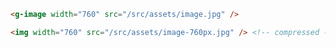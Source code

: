 ```html
<g-image width="760" src="/src/assets/image.jpg" />
```

```html
<img width="760" src="/src/assets/image-760px.jpg" /> <!-- compressed -->
```
